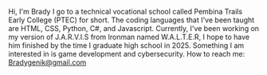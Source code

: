 Hi, I'm Brady I go to a technical vocational school called Pembina Trails Early College (PTEC) for short.
The coding languages that I've been taught are HTML, CSS, Python, C#, and Javascript.
Currently, I've been working on my version of J.A.R.V.I.S from Ironman named W.A.L.T.E.R, I hope to have him finished by the time I graduate high school in 2025.
Something I am interested in is game development and cybersecurity.
How to reach me: Bradygenik@gmail.com
